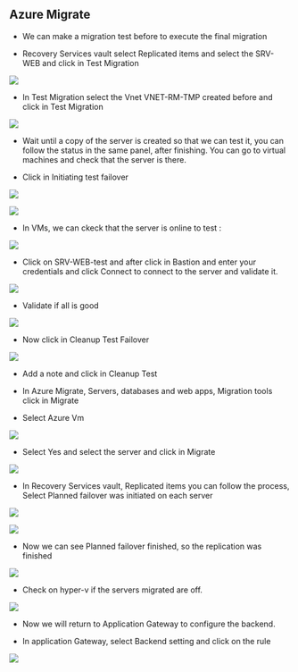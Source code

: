 ## Azure Migrate

* We can make a migration test before to execute the final migration

* Recovery Services vault select Replicated items and select the SRV-WEB and click in Test Migration

![](/Cloud/img-cloud/pro046.png)

* In Test Migration select the Vnet VNET-RM-TMP created before and click in Test Migration

![](/Cloud/img-cloud/pro047.png)

* Wait until a copy of the server is created so that we can test it, you can follow the status in the same panel, after finishing. You can go to virtual machines and check that the server is there.

* Click in Initiating test failover

![](/Cloud/img-cloud/pro048.png)


![](/Cloud/img-cloud/pro049.png)


* In VMs, we can ckeck that the server is online to test : 

![](/Cloud/img-cloud/pro050.png)

* Click on SRV-WEB-test and after click in Bastion and enter your credentials and click Connect to connect to the server and validate it.

![](/Cloud/img-cloud/pro051.png)

* Validate if all is good

![](/Cloud/img-cloud/pro052.png)

* Now click in Cleanup Test Failover

![](/Cloud/img-cloud/pro053.png)

* Add a note and click in Cleanup Test

* In Azure Migrate, Servers, databases and web apps, Migration tools click in Migrate

* Select Azure Vm

![](/Cloud/img-cloud/pro054.png)

* Select Yes and select the server and click in Migrate

![](/Cloud/img-cloud/pro055.png)

* In Recovery Services vault, Replicated items you can follow the process, Select Planned failover was initiated on each server

![](/Cloud/img-cloud/pro056.png)

![](/Cloud/img-cloud/pro057.png)

* Now we can see Planned failover finished, so the replication was finished

![](/Cloud/img-cloud/pro058.png)

* Check on hyper-v if the servers migrated are off.

![](/Cloud/img-cloud/pro060.png)

* Now we will return to Application Gateway to configure the backend.

* In application Gateway, select Backend setting and click on the rule 

![](/Cloud/img-cloud/pro059.png)
